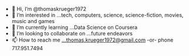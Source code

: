 - 👋 Hi, I’m @thomaskrueger1972
- 👀 I’m interested in ...tech, computers, science, science-fiction, movies, music and games
- 🌱 I’m currently learning ...Data Science on Coursera
- 💞️ I’m looking to collaborate on ...future endeavors
- 📫 How to reach me ...thomas.krueger1972@gmail.com -or- phone 717.951.7494

<!---
thomaskrueger1972/thomaskrueger1972 is a ✨ special ✨ repository because its `README.md` (this file) appears on your GitHub profile.
You can click the Preview link to take a look at your changes.
--->
